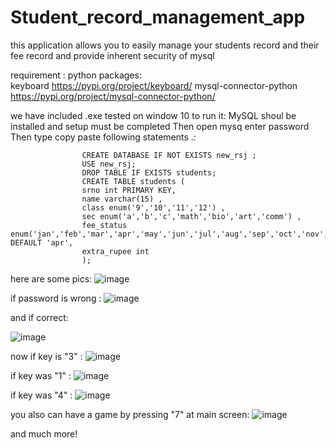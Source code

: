 # Student_record_management_app
this application allows you to easily manage your students record and their fee record and provide inherent security of mysql


requirement :
                python packages:                                                                                                                                                                                   
                    keyboard                   https://pypi.org/project/keyboard/
                    mysql-connector-python    https://pypi.org/project/mysql-connector-python/

we have included .exe tested on window 10 
to run it:
      MySQL shoul be installed and setup must be completed
      Then open mysq enter password
      Then type copy paste following statements .:

                    CREATE DATABASE IF NOT EXISTS new_rsj ;
                    USE new_rsj;
                    DROP TABLE IF EXISTS students;
                    CREATE TABLE students (
                    srno int PRIMARY KEY,
                    name varchar(15) ,
                    class enum('9','10','11','12') ,
                    sec enum('a','b','c','math','bio','art','comm') ,
                    fee_status enum('jan','feb','mar','apr','may','jun','jul','aug','sep','oct','nov','dec') DEFAULT 'apr',
                    extra_rupee int
                    );
here are some pics:
![image](https://user-images.githubusercontent.com/99308084/156081028-d207f288-d2e3-44d5-b31b-a2b2c7b5314e.png)

if password is wrong :
![image](https://user-images.githubusercontent.com/99308084/156081110-f4c13cec-b447-4fc1-b763-e1928df834b8.png)

and if correct:

![image](https://user-images.githubusercontent.com/99308084/156081138-fe547465-b923-4889-be04-f4d259a06e70.png)

now if key is "3" :
![image](https://user-images.githubusercontent.com/99308084/156081184-2b7338e3-3413-4db6-ad79-34c52c1e5c10.png)

if key was "1"  :
![image](https://user-images.githubusercontent.com/99308084/156081252-6bcc0588-5b38-445a-8c21-93c3bce3bbf3.png)

if key was "4" :
![image](https://user-images.githubusercontent.com/99308084/156081299-ed48d37a-cb92-4be6-a7e2-9844e0c265ea.png)

you also can have a game by pressing "7" at main screen:
![image](https://user-images.githubusercontent.com/99308084/156081374-16e5572f-9592-4dc0-9635-1a871ccf0a5c.png)

and much more!
